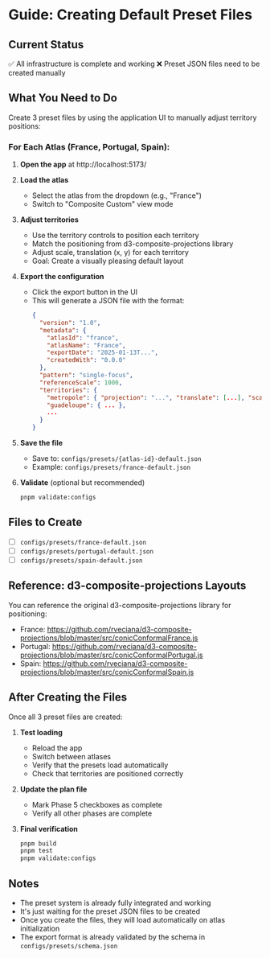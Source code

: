 # Guide: Creating Default Preset Files

## Current Status
✅ All infrastructure is complete and working
❌ Preset JSON files need to be created manually

## What You Need to Do

Create 3 preset files by using the application UI to manually adjust territory positions:

### For Each Atlas (France, Portugal, Spain):

1. **Open the app** at http://localhost:5173/

2. **Load the atlas**
   - Select the atlas from the dropdown (e.g., "France")
   - Switch to "Composite Custom" view mode

3. **Adjust territories**
   - Use the territory controls to position each territory
   - Match the positioning from d3-composite-projections library
   - Adjust scale, translation (x, y) for each territory
   - Goal: Create a visually pleasing default layout

4. **Export the configuration**
   - Click the export button in the UI
   - This will generate a JSON file with the format:
     ```json
     {
       "version": "1.0",
       "metadata": {
         "atlasId": "france",
         "atlasName": "France",
         "exportDate": "2025-01-13T...",
         "createdWith": "0.0.0"
       },
       "pattern": "single-focus",
       "referenceScale": 1000,
       "territories": {
         "metropole": { "projection": "...", "translate": [...], "scale": ... },
         "guadeloupe": { ... },
         ...
       }
     }
     ```

5. **Save the file**
   - Save to: `configs/presets/{atlas-id}-default.json`
   - Example: `configs/presets/france-default.json`

6. **Validate** (optional but recommended)
   ```bash
   pnpm validate:configs
   ```

## Files to Create

- [ ] `configs/presets/france-default.json`
- [ ] `configs/presets/portugal-default.json`
- [ ] `configs/presets/spain-default.json`

## Reference: d3-composite-projections Layouts

You can reference the original d3-composite-projections library for positioning:
- France: https://github.com/rveciana/d3-composite-projections/blob/master/src/conicConformalFrance.js
- Portugal: https://github.com/rveciana/d3-composite-projections/blob/master/src/conicConformalPortugal.js
- Spain: https://github.com/rveciana/d3-composite-projections/blob/master/src/conicConformalSpain.js

## After Creating the Files

Once all 3 preset files are created:

1. **Test loading**
   - Reload the app
   - Switch between atlases
   - Verify that the presets load automatically
   - Check that territories are positioned correctly

2. **Update the plan file**
   - Mark Phase 5 checkboxes as complete
   - Verify all other phases are complete

3. **Final verification**
   ```bash
   pnpm build
   pnpm test
   pnpm validate:configs
   ```

## Notes

- The preset system is already fully integrated and working
- It's just waiting for the preset JSON files to be created
- Once you create the files, they will load automatically on atlas initialization
- The export format is already validated by the schema in `configs/presets/schema.json`
